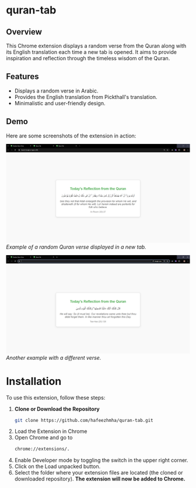 # quran-tab

## Overview
This Chrome extension displays a random verse from the Quran along with its English translation each time a new tab is opened. It aims to provide inspiration and reflection through the timeless wisdom of the Quran.

## Features
- Displays a random verse in Arabic.
- Provides the English translation from Pickthall's translation.
- Minimalistic and user-friendly design.

## Demo
Here are some screenshots of the extension in action:

![Screenshot 1](screenshots/1.png)
*Example of a random Quran verse displayed in a new tab.*

![Screenshot 2](screenshots/2.png)
*Another example with a different verse.*

# Installation

To use this extension, follow these steps:

1. **Clone or Download the Repository**
   ```bash
   git clone https://github.com/hafeezhmha/quran-tab.git

2. Load the Extension in Chrome
3. Open Chrome and go to
   ```bash
   chrome://extensions/.
4. Enable Developer mode by toggling the switch in the upper right corner.
5. Click on the Load unpacked button.
6. Select the folder where your extension files are located (the cloned or downloaded repository).
**The extension will now be added to Chrome.**
